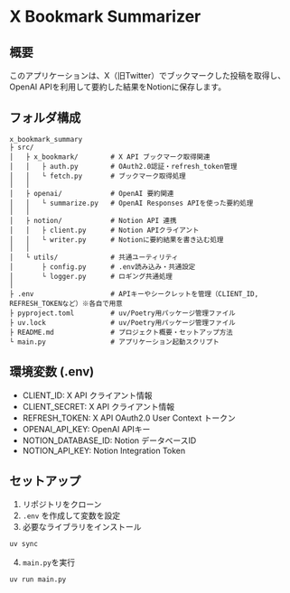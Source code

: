 # X Bookmark Summarizer

## 概要
このアプリケーションは、X（旧Twitter）でブックマークした投稿を取得し、OpenAI APIを利用して要約した結果をNotionに保存します。

## フォルダ構成
```
x_bookmark_summary
├ src/
│   ├ x_bookmark/        # X API ブックマーク取得関連
│   │   ├ auth.py        # OAuth2.0認証・refresh_token管理
│   │   └ fetch.py       # ブックマーク取得処理
│   │
│   ├ openai/            # OpenAI 要約関連
│   │   └ summarize.py   # OpenAI Responses APIを使った要約処理
│   │
│   ├ notion/            # Notion API 連携
│   │   ├ client.py      # Notion APIクライアント
│   │   └ writer.py      # Notionに要約結果を書き込む処理
│   │
│   └ utils/             # 共通ユーティリティ
│       ├ config.py      # .env読み込み・共通設定
│       └ logger.py      # ロギング共通処理
│
├ .env                   # APIキーやシークレットを管理（CLIENT_ID, REFRESH_TOKENなど）※各自で用意
├ pyproject.toml         # uv/Poetry用パッケージ管理ファイル
├ uv.lock                # uv/Poetry用パッケージ管理ファイル
├ README.md              # プロジェクト概要・セットアップ方法
└ main.py                # アプリケーション起動スクリプト
```


## 環境変数 (.env)
- CLIENT_ID: X API クライアント情報
- CLIENT_SECRET: X API クライアント情報
- REFRESH_TOKEN: X API OAuth2.0 User Context トークン
- OPENAI_API_KEY: OpenAI APIキー
- NOTION_DATABASE_ID: Notion データベースID
- NOTION_API_KEY: Notion Integration Token


## セットアップ
1. リポジトリをクローン
2. `.env` を作成して変数を設定
3. 必要なライブラリをインストール
```bash
uv sync
```
4. `main.py`を実行
```bash
uv run main.py
```



